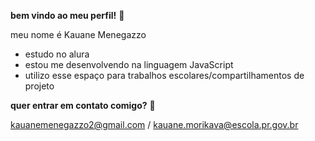 **bem vindo ao meu perfil!** 💚

  meu nome é Kauane Menegazzo

  - estudo no alura
  - estou me desenvolvendo na linguagem JavaScript
  - utilizo esse espaço para trabalhos escolares/compartilhamentos de projeto

**quer entrar em contato comigo?** 📧

kauanemenegazzo2@gmail.com / kauane.morikava@escola.pr.gov.br 




